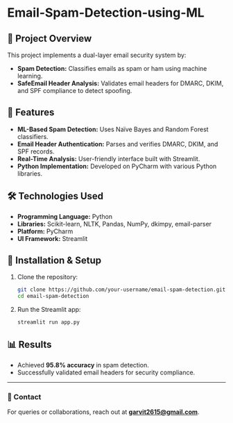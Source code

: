# Email-Spam-Detection-using-ML

## 📌 Project Overview
This project implements a dual-layer email security system by:
- **Spam Detection:** Classifies emails as spam or ham using machine learning.
- **SafeEmail Header Analysis:** Validates email headers for DMARC, DKIM, and SPF compliance to detect spoofing.

## 🚀 Features
- **ML-Based Spam Detection:** Uses Naïve Bayes and Random Forest classifiers.
- **Email Header Authentication:** Parses and verifies DMARC, DKIM, and SPF records.
- **Real-Time Analysis:** User-friendly interface built with Streamlit.
- **Python Implementation:** Developed on PyCharm with various Python libraries.

## 🛠️ Technologies Used
- **Programming Language:** Python
- **Libraries:** Scikit-learn, NLTK, Pandas, NumPy, dkimpy, email-parser
- **Platform:** PyCharm
- **UI Framework:** Streamlit

## 🔧 Installation & Setup
1. Clone the repository:
   ```bash
   git clone https://github.com/your-username/email-spam-detection.git
   cd email-spam-detection
   ```
2. Run the Streamlit app:
   ```bash
   streamlit run app.py
   ```

## 📊 Results
- Achieved **95.8% accuracy** in spam detection.
- Successfully validated email headers for security compliance.

---
### 📩 Contact
For queries or collaborations, reach out at **garvit2615@gmail.com**.

